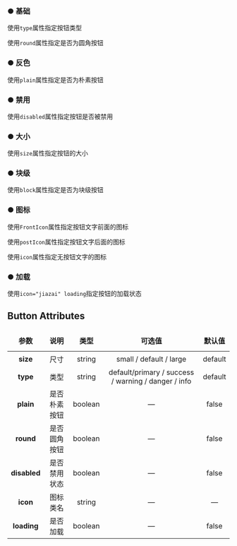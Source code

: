 <script lang="ts" setup>
    import demo1 from './demo1.vue' 
    import demo2 from './demo2.vue' 
    import demo3 from './demo3.vue'
    import demo4 from './demo4.vue'
    import demo5 from './demo5.vue'
    import demo6 from './demo6.vue'
    import demo7 from './demo7.vue'
</script>
### ● 基础  
<p>使用<code>type</code>属性指定按钮类型</p>
<p>使用<code>round</code>属性指定是否为圆角按钮</p> 
<demo1/> 
<k-preview compname="Button" demoname="demo1"/> 

### ● 反色  
<p>使用<code>plain</code>属性指定是否为朴素按钮</p>
<demo2/>   
<k-preview compname="Button" demoname="demo2"/>   

### ● 禁用
<p>使用<code>disabled</code>属性指定按钮是否被禁用</p>
<demo3/> 
<k-preview compname="Button" demoname="demo3"/>

### ● 大小
<p>使用<code>size</code>属性指定按钮的大小</p>
<demo4/> 
<k-preview compname="Button" demoname="demo4"/>

### ● 块级
<p>使用<code>block</code>属性指定是否为块级按钮</p>
<demo5/> 
<k-preview compname="Button" demoname="demo5"/>

### ● 图标
<p>使用<code>FrontIcon</code>属性指定按钮文字前面的图标</p>
<p>使用<code>postIcon</code>属性指定按钮文字后面的图标</p>
<p>使用<code>icon</code>属性指定无按钮文字的图标</p>
<demo6/> 
<k-preview compname="Button" demoname="demo6"/>

### ● 加载
<p>使用<code>icon="jiazai" loading</code>指定按钮的加载状态</p>
<demo7/> 
<k-preview compname="Button" demoname="demo7"/>

<style>
    table{
        width: 100%; 
    }
    th {
        height: 50px;
    }
    td {
        height: 35px;
    }
    table, th, td {
        border: 1px solid var(--default-border-color);
        border-collapse: collapse;
    }
</style>

## Button Attributes
|      **参数**      | 说明                                   |   类型   | 可选值                                                    | 默认值 |
| :----------------: | :---------------------------------:   | :------: | :------------------------------------------:            | :-------: |
|      **size**      | 尺寸                                  |  string   | small / default / large  | default           |
|   **type**         | 类型                                  |  string    |default/primary / success / warning / danger / info     | default   |
|   **plain**        | 是否朴素按钮                           |  boolean  | —| false  |
|  **round**         | 是否圆角按钮                           |  boolean  | —| false|
|   **disabled**     | 是否禁用状态                           |  boolean  |   —    | false 
|  **icon**          | 图标类名                               |  string   | — | 	—   |
|  **loading**       | 是否加载                               |  boolean   | — | false |
